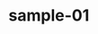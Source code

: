 # sample-01
<DOCTYPE html>
<html>
<head>
<title>sample-01</title>
</head>
<body>
<div class="body" id="body">
</div>
<script></script>
</body>
</html>

